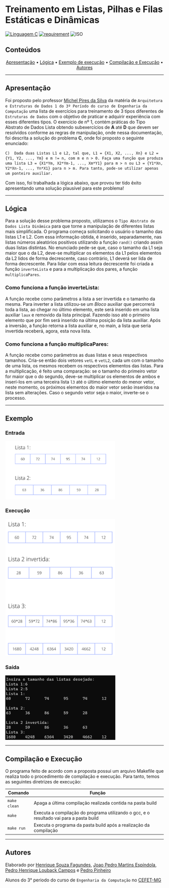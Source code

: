 # Treinamento em Listas, Pilhas e Filas Estáticas e Dinâmicas

[![Linguagem C](https://img.shields.io/badge/Linguagem-C-green.svg)](https://github.com/PedroLouback/Exercicio3-ListaAEDs)
[![requirement](https://img.shields.io/badge/IDE-Visual%20Studio%20Code-informational)](https://code.visualstudio.com/docs/?dv=linux64_deb)
![ISO](https://img.shields.io/badge/ISO-Linux-blueviolet)


## Conteúdos

<p align="center">
    <a href="#apresentação">Apresentação</a> •
    <a href="#lógica">Lógica</a> • 
    <a href="#exemplo">Exemplo de execução</a> •
    <a href="#compilação-e-execução">Compilação e Execução</a> • 
    <a href="#autores">Autores</a>
</p>

---

## Apresentação

Foi proposto pelo professor [Michel Pires da Silva](http://lattes.cnpq.br/1449902596670082) da matéria de `Arquitetura e Estruturas de Dados 1 do 3º Período do curso de Engenharia da Computação` uma lista de exercícios para treinamento de 3 tipos diferentes de `Estruturas de Dados` com o objetivo de praticar e adquirir experiência com esses diferentes tipos. O exercício de nº 1, contém práticas do Tipo Abstrato de Dados Lista obtendo subexercícios de **A** até **D** que devem ser resolvidos conforme as regras de manipulação, onde nessa documentação, foi descrita a solução do problema **C**, onde foi proposto o seguinte enunciado:

    C)  Dada duas Listas L1 e L2, tal que, L1 = {X1, X2, ..., Xn} e L2 = {Y1, Y2, ..., Ym} e m != n, com m e n > 0. Faça uma função que produza uma lista L3 = {X1*Ym, X2*Ym-1, ..., Xm*Y1} para m > n ou L3 = {Y1*Xn, Y2*Xn-1, ..., Yn*X1} para n > m. Para tanto, pode-se utilizar apenas um ponteiro auxiliar.


Com isso, foi trabalhada a lógica abaixo, que provou ter tido êxito apresentando uma solução plausível para este problema!

---

## Lógica

Para a solução desse problema proposto, utilizamos o `Tipo Abstrato de Dados Lista Dinâmica`  para que torne a manipulação de diferentes listas mais simplificada.
O programa começa solicitando o usuário o tamanho das listas L1 e L2. Com essa informação obtida, é inserido, separadamente, nas listas números aleatórios positivos utilizando a função <code>rand()</code> criando assim duas listas distintas.
No enunciado pede-se que, caso o tamanho da L1 seja maior que o da L2, deve-se multiplicar os elementos da L1 pelos elementos da L2 lidos de forma decrescente, caso contrário, L1 deverá ser lida de forma decrescente.
Para lidar com essa leitura decrescente foi criada a função <code>inverteLista</code> e para a multiplicação dos pares, a função <code>multiplicaPares</code>.

### Como funciona a função inverteLista:

A função recebe como parâmetros a lista a ser invertida e o tamanho da mesma. Para inverter a lista utilizou-se um <em>Bloco</em> auxiliar que percorrerá toda a lista, ao chegar no último elemento, este será inserido em uma lista auxiliar `laux` e removido da lista principal. Fazendo isso até o primeiro elemento que por fim será inserido na última posição da lista auxiliar.
Após a inversão, a função retorna a lista auxiliar e, no main, a lista que seria invertida receberá, agora, esta nova lista.
 
### Como funciona a função multiplicaPares:

A função recebe como parâmetros as duas listas e seus respectivos tamanhos. Cria-se então dois vetores `vetL` e `vetL2`, cada um com o tamanho de uma lista, os mesmos recebem os respectivos elementos das listas.
Para a multiplicação, é feito uma comparação: se o tamanho do primeiro vetor for maior que o do segundo, deve-se multiplicar os elementos de ambos e inserí-los em uma terceira lista `l3` até o último elemento do menor vetor, neste momento, os próximos elementos do maior vetor serão inseridos na lista sem alterações. Caso o segundo vetor seja o maior, inverte-se o processo.

---

## Exemplo

### Entrada

<img src="imgs/LetraC1.png" width="350px"/>

### Execução

<img src="imgs/LetraC2.png" width="350px"/>

### Saída

<img src="imgs/SaidaLetraC.png" width="350px"/>

---

## Compilação e Execução

O programa feito de acordo com a proposta possui um arquivo Makefile que realiza todo o procedimento de compilação e execução. Para tanto, temos as seguintes diretrizes de execução:


| Comando                |  Função                                                                                           |                     
| -----------------------| ------------------------------------------------------------------------------------------------- |
|  `make clean`          | Apaga a última compilação realizada contida na pasta build                                        |
|  `make`                | Executa a compilação do programa utilizando o gcc, e o resultado vai para a pasta build           |
|  `make run`            | Executa o programa da pasta build após a realização da compilação             


---

## Autores

Elaborado por [Henrique Souza Fagundes](https://github.com/ohenriquesouza), [Joao Pedro Martins Espíndola](https://github.com/JoaoMEspindola?tab=repositories), [Pedro Henrique Louback Campos](https://github.com/PedroLouback) e [Pedro Pinheiro](https://github.com/ppinheirosiqueira) 

Alunos do 3° periodo do curso de `Engenharia da Computação` no [CEFET-MG](https://www.cefetmg.br)